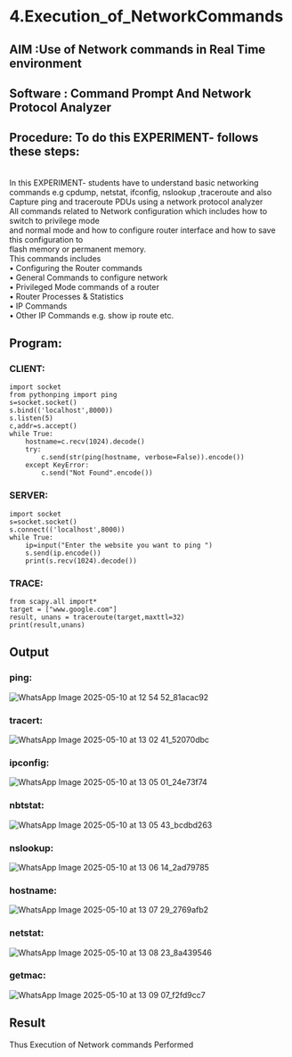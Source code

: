 # 4.Execution_of_NetworkCommands
## AIM :Use of Network commands in Real Time environment
## Software : Command Prompt And Network Protocol Analyzer
## Procedure: To do this EXPERIMENT- follows these steps:
<BR>
In this EXPERIMENT- students have to understand basic networking commands e.g cpdump, netstat, ifconfig, nslookup ,traceroute and also Capture ping and traceroute PDUs using a network protocol analyzer 
<BR>
All commands related to Network configuration which includes how to switch to privilege mode
<BR>
and normal mode and how to configure router interface and how to save this configuration to
<BR>
flash memory or permanent memory.
<BR>
This commands includes
<BR>
• Configuring the Router commands
<BR>
• General Commands to configure network
<BR>
• Privileged Mode commands of a router 
<BR>
• Router Processes & Statistics
<BR>
• IP Commands
<BR>
• Other IP Commands e.g. show ip route etc.
<BR>

## Program:
### CLIENT:
```
import socket 
from pythonping import ping 
s=socket.socket() 
s.bind(('localhost',8000)) 
s.listen(5) 
c,addr=s.accept() 
while True: 
    hostname=c.recv(1024).decode() 
    try: 
        c.send(str(ping(hostname, verbose=False)).encode()) 
    except KeyError: 
        c.send("Not Found".encode())
```

### SERVER:
```
import socket 
s=socket.socket() 
s.connect(('localhost',8000)) 
while True: 
    ip=input("Enter the website you want to ping ") 
    s.send(ip.encode()) 
    print(s.recv(1024).decode())
```
### TRACE:
```
from scapy.all import*     
target = ["www.google.com"]     
result, unans = traceroute(target,maxttl=32) 
print(result,unans)
```
## Output
### ping:
![WhatsApp Image 2025-05-10 at 12 54 52_81acac92](https://github.com/user-attachments/assets/43696fbb-2d54-41c9-bb36-2eba7fc9dd9d)
### tracert:
![WhatsApp Image 2025-05-10 at 13 02 41_52070dbc](https://github.com/user-attachments/assets/17228333-d019-42dd-9cea-31522fe7bc5e)
### ipconfig:
![WhatsApp Image 2025-05-10 at 13 05 01_24e73f74](https://github.com/user-attachments/assets/557e4876-1623-4cdc-ad1b-5ecf0d6c314f)
### nbtstat:
![WhatsApp Image 2025-05-10 at 13 05 43_bcdbd263](https://github.com/user-attachments/assets/deb1400d-d9c4-478e-bb79-e5838dadb172)
### nslookup:
![WhatsApp Image 2025-05-10 at 13 06 14_2ad79785](https://github.com/user-attachments/assets/8598ab14-ed50-4838-a15e-979e6cf98707)
### hostname:
![WhatsApp Image 2025-05-10 at 13 07 29_2769afb2](https://github.com/user-attachments/assets/fa7f7b32-05d7-49a5-b2b3-77aca2e3c6f1)
### netstat:
![WhatsApp Image 2025-05-10 at 13 08 23_8a439546](https://github.com/user-attachments/assets/26c6c2ee-a93c-482b-a0b2-4934ba4c3d81)
### getmac:
![WhatsApp Image 2025-05-10 at 13 09 07_f2fd9cc7](https://github.com/user-attachments/assets/635930fd-15d6-4d5d-bcf0-f96ec43513e6)
## Result
Thus Execution of Network commands Performed 
